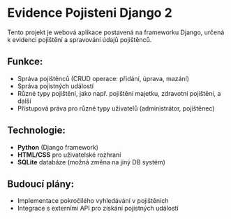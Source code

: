 # Evidence Pojisteni Django 2

Tento projekt je webová aplikace postavená na frameworku Django, určená k evidenci pojištění a spravování údajů pojištěnců.

## Funkce:
- Správa pojištěnců (CRUD operace: přidání, úprava, mazání)
- Správa pojistných událostí
- Různé typy pojištění, jako např. pojištění majetku, zdravotní pojištění, a další
- Přístupová práva pro různé typy uživatelů (administrátor, pojištěnec)

## Technologie:
- **Python** (Django framework)
- **HTML/CSS** pro uživatelské rozhraní
- **SQLite** databáze (možná změna na jiný DB systém)


## Budoucí plány:
- Implementace pokročilého vyhledávání v pojištěních
- Integrace s externími API pro získání pojistných událostí
